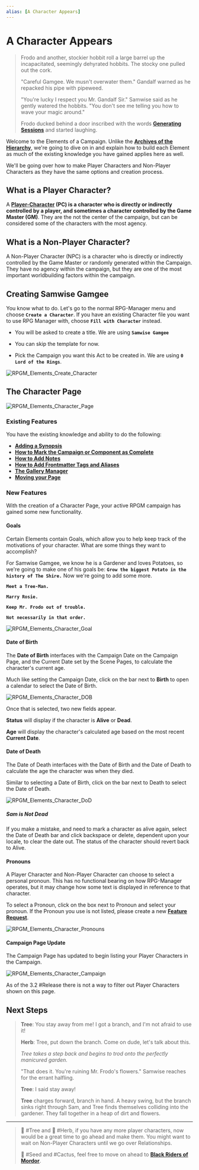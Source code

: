 ```yaml
---
alias: [A Character Appears]
---
```

# A Character Appears

> Frodo and another, stockier hobbit roll a large barrel up the incapacitated, seemingly dehyrated hobbits. The stocky one pulled out the cork.
>
>"Careful Gamgee. We musn't overwater them." Gandalf warned as he repacked his pipe with pipeweed.
>
>"You're lucky I respect you Mr. Gandalf Sir." Samwise said as he gently watered the hobbits. "You don't see me telling you how to wave your magic around."
>
> Frodo ducked behind a door inscribed with the words **[Generating Sessions](../Building%20the%20Campaign/Generating%20Sessions.md)** and started laughing.

Welcome to the Elements of a Campaign. Unlike the **[Archives of the Hierarchy](../Building%20the%20Campaign/Archives%20of%20the%20Hierarchy.md)**, we're going to dive on in and explain how to build each Element as much of the existing knowledge you have gained applies here as well.

We'll be going over how to make Player Characters and Non-Player Characters as they have the same options and creation process.

## What is a Player Character?

A **[Player-Character](../Zadens%20Glossary/Player-Character.md) (PC) is a character who is directly or indirectly controlled by a player, and sometimes a character controlled by the Game Master (GM)**. They are the not the center of the campaign, but can be considered some of the characters with the most agency.

## What is a Non-Player Character?

A Non-Player Character (NPC) is a character who is directly or indirectly controlled by the Game Master or randomly generated within the Campaign. They have no agency within the campaign, but they are one of the most important worldbuilding factors within the campaign.

## Creating Samwise Gamgee

You know what to do. Let's go to the normal RPG-Manager menu and choose **`Create a Character`**. If you have an existing Character file you want to use RPG Manager with, choose **`Fill with Character`** instead.

- You will be asked to create a title. We are using **`Samwise Gamgee`**

- You can skip the template for now.

- Pick the Campaign you want this Act to be created in. We are using **`0 Lord of the Rings`**.


![RPGM_Elements_Create_Character](../Zadens_Photo_Album/Guide/Elements/Character/RPGM_Elements_Create_Character.png)

## The Character Page

![RPGM_Elements_Character_Page](../Zadens_Photo_Album/Guide/Elements/Character/RPGM_Elements_Character_Page.png)

### Existing Features

You have the existing knowledge and ability to do the following:

- **[Adding a Synopsis](../Building%20the%20Campaign/Building%20a%20Campaign.md#Adding%20a%20Synopsis)**
- **[How to Mark the Campaign or Component as Complete](../Building%20the%20Campaign/Building%20a%20Campaign.md#How%20to%20Mark%20the%20Campaign%20or%20Component%20as%20Complete)**
- **[How to Add Notes](../Building%20the%20Campaign/Building%20a%20Campaign.md#How%20to%20Add%20Notes)**
- **[How to Add Frontmatter Tags and Aliases](../Building%20the%20Campaign/Building%20a%20Campaign.md#How%20to%20Add%20Frontmatter%20Tags%20and%20Aliases)**
- **[The Gallery Manager](../Building%20the%20Campaign/Creating%20an%20Adventure.md#The%20Gallery%20Manager)**
- **[Moving your Page](../Building%20the%20Campaign/Creating%20an%20Adventure.md#Moving%20your%20Page)**

### New Features

With the creation of a Character Page, your active RPGM campaign has gained some new functionality.

#### Goals

Certain Elements contain Goals, which allow you to help keep track of the motivations of your character. What are some things they want to accomplish?

For Samwise Gamgee, we know he is a Gardener and loves Potatoes, so we're going to make one of his goals be: **`Grow the biggest Potato in the history of The Shire.`** Now we're going to add some more.

**`Meet a Tree-Man.`**

**`Marry Rosie.`**

**`Keep Mr. Frodo out of trouble.`**

**`Not necessarily in that order.`**

![RPGM_Elements_Character_Goal](../Zadens_Photo_Album/Guide/Elements/Character/RPGM_Elements_Character_Goal.png)

#### Date of Birth

The **Date of Birth** interfaces with the Campaign Date on the Campaign Page, and the Current Date set by the Scene Pages, to calculate the character's current age.

Much like setting the Campaign Date, click on the bar next to **Birth** to open a calendar to select the Date of Birth.

![RPGM_Elements_Character_DOB](../Zadens_Photo_Album/Guide/Elements/Character/RPGM_Elements_Character_DOB.png)

Once that is selected, two new fields appear.

**Status** will display if the character is **Alive** or **Dead**.

**Age** will display the character's calculated age based on the most recent **Current Date**.

#### Date of Death

The Date of Death interfaces with the Date of Birth and the Date of Death to calculate the age the character was when they died.

Similar to selecting a Date of Birth, click on the bar next to Death to select the Date of Death.

![RPGM_Elements_Character_DoD](../Zadens_Photo_Album/Guide/Elements/Character/RPGM_Elements_Character_DoD.png)

##### Sam is Not Dead

If you make a mistake, and need to mark a character as alive again, select the Date of Death bar and click backspace or delete, dependent upon your locale, to clear the date out. The status of the character should revert back to Alive.

#### Pronouns

A Player Character and Non-Player Character can choose to select a personal pronoun. This has no functional bearing on how RPG-Manager operates, but it may change how some text is displayed in reference to that character.

To select a Pronoun, click on the box next to Pronoun and select your pronoun. If the Pronoun you use is not listed, please create a new **[Feature Request](https://github.com/carlonicora/obsidian-rpg-manager/issues/new/choose)**.

![RPGM_Elements_Character_Pronouns](../Zadens_Photo_Album/Guide/Elements/Character/RPGM_Elements_Character_Pronouns.png)

#### Campaign Page Update

The Campaign Page has updated to begin listing your Player Characters in the Campaign.

![RPGM_Elements_Character_Campaign](../Zadens_Photo_Album/Guide/Elements/Character/RPGM_Elements_Character_Campaign.png)

As of the 3.2 #Release there is not a way to filter out Player Characters shown on this page.

## Next Steps

> **Tree**: You stay away from me! I got a branch, and I'm not afraid to use it!
>
> **Herb**: Tree, put down the branch. Come on dude, let's talk about this.
>
> *Tree takes a step back and begins to trod onto the perfectly manicured garden.*
>
> "That does it. You're ruining Mr. Frodo's flowers." Samwise reaches for the errant halfling.
>
> **Tree**: I said stay away!
>
> **Tree** charges forward, branch in hand. A heavy swing, but the branch sinks right through Sam, and Tree finds themselves colliding into the gardener. They fall together in a heap of dirt and flowers.

---

> 🌲 #Tree and 🌿 #Herb, if you have any more player characters, now would be a great time to go ahead and make them. You might want to wait on Non-Player Characters until we go over Relationships.
>
> 🌱 #Seed and #Cactus, feel free to move on ahead to **[Black Riders of Mordor](Black%20Riders%20of%20Mordor.md)**.
